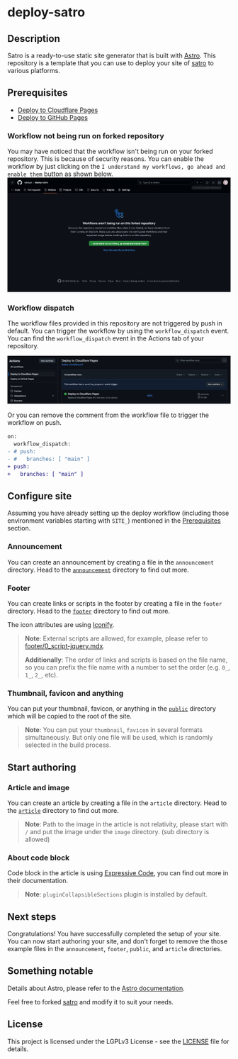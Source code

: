 # deploy-satro

## Description

Satro is a ready-to-use static site generator that is built with [Astro](https://astro.build/). This repository is a template that you can use to deploy your site of [satro](https://github.com/sakkyoi/satro) to various platforms.

## Prerequisites

- [Deploy to Cloudflare Pages](./deploy-cloudflare.md)
- [Deploy to GitHub Pages](./deploy-github.md)

### Workflow not being run on forked repository

You may have noticed that the workflow isn't being run on your forked repository. This is because of security reasons. You can enable the workflow by just clicking on the `I understand my workflows, go ahead and enable them` button as shown below.
![Workflow aren't being run on this forked repository](./image/github-workflow-arent-being-run-on-this-forked-repository.png)

### Workflow dispatch

The workflow files provided in this repository are not triggered by push in default. You can trigger the workflow by using the `workflow_dispatch` event. You can find the `workflow_dispatch` event in the Actions tab of your repository.

![workflow_dispatch event](./image/github-workflow-dispatch-event.png)

Or you can remove the comment from the workflow file to trigger the workflow on push.

```diff
on:
  workflow_dispatch:
- # push:
- #   branches: [ "main" ]
+ push:
+   branches: [ "main" ]
```

## Configure site

Assuming you have already setting up the deploy workflow (including those environment variables starting with `SITE_`) mentioned in the [Prerequisites](#prerequisites) section.

### Announcement

You can create an announcement by creating a file in the `announcement` directory. Head to the [`announcement`](./announcement/) directory to find out more.

### Footer

You can create links or scripts in the footer by creating a file in the `footer` directory. Head to the [`footer`](./footer/) directory to find out more.

The icon attributes are using [Iconify](https://icon-sets.iconify.design/).

> **Note**: External scripts are allowed, for example, please refer to [footer/0_script-jquery.mdx](./footer/0_script-jquery.mdx).
>
> **Additionally**: The order of links and scripts is based on the file name, so you can prefix the file name with a number to set the order (e.g. `0_`, `1_`, `2_`, etc).

### Thumbnail, favicon and anything

You can put your thumbnail, favicon, or anything in the [`public`](./public/) directory which will be copied to the root of the site.

> **Note**: You can put your `thumbnail`, `favicon` in several formats simultaneously. But only one file will be used, which is randomly selected in the build process.

## Start authoring

### Article and image

You can create an article by creating a file in the `article` directory. Head to the [`article`](./article/) directory to find out more.

> **Note**: Path to the image in the article is not relativity, please start with `/` and put the image under the `image` directory. (sub directory is allowed)

### About code block

Code block in the article is using [Expressive Code](https://expressive-code.com/), you can find out more in their documentation.

> **Note**: `pluginCollapsibleSections` plugin is installed by default.

## Next steps

Congratulations! You have successfully completed the setup of your site. You can now start authoring your site, and don't forget to remove the those example files in the `announcement`, `footer`, `public`, and `article` directories.

## Something notable

Details about Astro, please refer to the [Astro documentation](https://docs.astro.build/).

Feel free to forked [satro](https://github.com/sakkyoi/satro) and modify it to suit your needs.

## License

This project is licensed under the LGPLv3 License - see the [LICENSE](./LICENSE) file for details.
